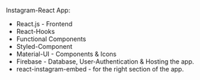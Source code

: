 Instagram-React App:

* React.js - Frontend
* React-Hooks
* Functional Components
* Styled-Component
* Material-UI - Components & Icons
* Firebase - Database, User-Authentication & Hosting the app.
* react-instagram-embed - for the right section of the app.

